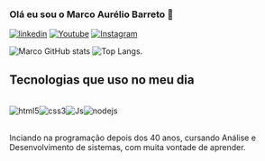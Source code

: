  ### Olá eu sou o Marco Aurélio Barreto 👋



[![linkedin](https://img.shields.io/badge/LinkedIn-0077B5?style=for-the-badge&logo=linkedin&logoColor=white)](https://www.linkedin.com/in/marco-aurelio-dos-santos)
[![Youtube]( https://img.shields.io/badge/YouTube-FF0000?style=for-the-badge&logo=youtube&logoColor=white)](https://www.youtube.com/@MarcoAurelioDev)
[![Instagram](https://img.shields.io/badge/Instagram-E4405F?style=for-the-badge&logo=instagram&logoColor=white)](https://www.instagram.com/marcoaurelio5432)


![Marco GitHub stats](https://github-readme-stats.vercel.app/api?username=Marcoa5432&show_icons=true&theme=dracula)
![Top Langs](https://github-readme-stats.vercel.app/api/top-langs/?username=Marcoa5432&layout=compact=style="max-whidt:100px").

 
## Tecnologias que uso no meu dia

<div style="display: inline_block"><br/><img align="center" alt="html5" src="https://img.shields.io/badge/HTML5-E34F26?style=for-the-badge&logo=html5&logoColor=white"/><img align="center" alt="css3" src="https://img.shields.io/badge/CSS3-1572B6?style=for-the-badge&logo=css3&logoColor=white"/><img align="center" alt="Js" src="https://img.shields.io/badge/JavaScript-F7DF1E?style=for-the-badge&logo=javascript&logoColor=black"/><img align="center" alt="nodejs" src="https://img.shields.io/badge/Node.js-43853D?style=for-the-badge&logo=node.js&logoColor=white"/></div><br/>

Inciando na programação depois dos 40 anos, cursando Análise e Desenvolvimento de sistemas, com muita vontade de aprender.  
